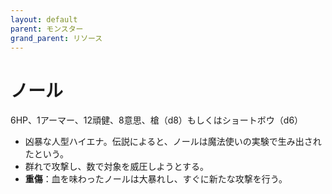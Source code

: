 ```yaml
---
layout: default
parent: モンスター
grand_parent: リソース
---
```


# ノール

6HP、1アーマー、12頑健、8意思、槍（d8）もしくはショートボウ（d6）

- 凶暴な人型ハイエナ。伝説によると、ノールは魔法使いの実験で生み出されたという。
- 群れで攻撃し、数で対象を威圧しようとする。
- **重傷**：血を味わったノールは大暴れし、すぐに新たな攻撃を行う。
